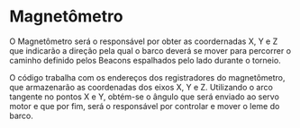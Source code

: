 # Magnetômetro

O Magnetômetro será o responsável por obter as coordernadas X, Y e Z que indicarão a direção pela qual o 
barco deverá se mover para percorrer o caminho definido pelos Beacons espalhados pelo lado durante o torneio.

O código trabalha com os endereços dos registradores do magnetômetro, que armazenarão as coordenadas dos eixos
X, Y e Z. Utilizando o arco tangente no pontos X e Y, obtém-se o ângulo que será enviado ao servo motor e que
por fim, será o responsável por controlar e mover o leme do barco.

